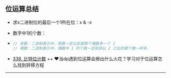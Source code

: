 ## 位运算总结

- 求x二进制位的最后一个1所在位：x & -x

- 数字中1的个数：

- ```c++
  // 奇数：二进制表示中，奇数一定比前面那个偶数多一个 1
  // 偶数：二进制表示中，偶数中 1 的个数一定和除以 2 之后的那个数一样多.
  ```

  

- [338. 比特位计数](https://leetcode.cn/problems/counting-bits/) ++ :heart:当dp遇到位运算会擦出什么火花？学习对于位运算怎么找到转移方程

------

